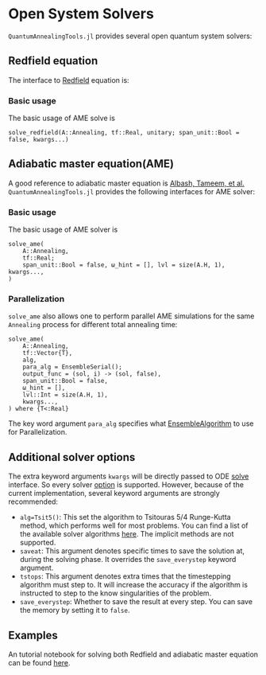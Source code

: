 # Open System Solvers
`QuantumAnnealingTools.jl` provides several open quantum system solvers:

## Redfield equation
The interface to [Redfield](https://en.wikipedia.org/wiki/Redfield_equation) equation is:

### Basic usage
The basic usage of AME solve is
```@docs
solve_redfield(A::Annealing, tf::Real, unitary; span_unit::Bool = false, kwargs...)
```

## Adiabatic master equation(AME)
A good reference to adiabatic master equation is [Albash, Tameem, et al.](https://arxiv.org/abs/1206.4197) `QuantumAnnealingTools.jl` provides the following interfaces for AME solver:

### Basic usage
The basic usage of AME solver is
```@docs
solve_ame(
    A::Annealing,
    tf::Real;
    span_unit::Bool = false, ω_hint = [], lvl = size(A.H, 1), kwargs...,
)
```

### Parallelization
`solve_ame` also allows one to perform parallel AME simulations for the same `Annealing` process for different total annealing time:
```@docs
solve_ame(
    A::Annealing,
    tf::Vector{T},
    alg,
    para_alg = EnsembleSerial();
    output_func = (sol, i) -> (sol, false),
    span_unit::Bool = false,
    ω_hint = [],
    lvl::Int = size(A.H, 1),
    kwargs...,
) where {T<:Real}
```
The key word argument `para_alg` specifies what [EnsembleAlgorithm](http://docs.juliadiffeq.org/latest/features/ensemble.html) to use for Parallelization.

## Additional solver options
The extra keyword arguments `kwargs` will be directly passed to ODE [solve](http://docs.juliadiffeq.org/latest/basics/overview.html) interface. So every solver [option](http://docs.juliadiffeq.org/latest/basics/common_solver_opts.html) is supported. However, because of the current implementation, several keyword arguments are strongly recommended:

* `alg=Tsit5()`: This set the algorithm to Tsitouras 5/4 Runge-Kutta method, which performs well for most problems. You can find a list of the available solver algorithms [here](http://docs.juliadiffeq.org/latest/solvers/ode_solve.html). The implicit methods are not supported.
* `saveat`: This argument denotes specific times to save the solution at, during the solving phase. It overrides the `save_everystep` keyword argument.
* `tstops`: This argument denotes extra times that the timestepping algorithm must step to. It will increase the accuracy if the algorithm is instructed to step to the know singularities of the problem.
* `save_everystep`: Whether to save the result at every step. You can save the memory by setting it to `false`.

## Examples
An tutorial notebook for solving both Redfield and adiabatic master equation can be found [here](https://github.com/USCqserver/QuantumAnnealingTools.jl/blob/master/example/single_qubit_example.ipynb).
